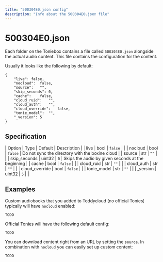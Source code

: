 ```yaml
---
title: "500304E0.json config"
description: "Info about the 500304E0.json file"
---
```

# 500304E0.json
Each folder on the Toniebox contains a file called `500304E0.json` alongside the actual audio content. This file contains the configuration for the content.

Usually it looks like the following by default:

```
{
	"live":	false,
	"nocloud":	false,
	"source":	"",
	"skip_seconds":	0,
	"cache":	false,
	"cloud_ruid":	"",
	"cloud_auth":	"",
	"cloud_override":	false,
	"tonie_model":	"",
	"_version":	5
}
```

## Specification
| Option         | Type   | Default | Description |
| live           | bool   | `false` |             |
| nocloud        | bool   | `false` | Do not sync the directory with the boxine cloud |
| source         | str    | `""`    |             |
| skip_seconds   | uint32 | `0`     | Skips the audio by given seconds at the beginning |
| cache          | bool   | `false` |             |
| cloud_ruid     | str    | `""`    |             |
| cloud_auth     | str    | `""`    |             |
| cloud_override | bool   | `false` |             |
| tonie_model    | str    | `""`    |             |
| _version       | uint32 | `5`     |             |

## Examples

Custom audiobooks that you added to Teddycloud (no official Tonies) typically will have `nocloud` enabled:
```
TODO
```

Official Tonies will have the following default config:
```
TODO
```

You can download content right from an URL by setting the `source`. In combination with `nocloud` you can easily set up custom content:
```
TODO
```
